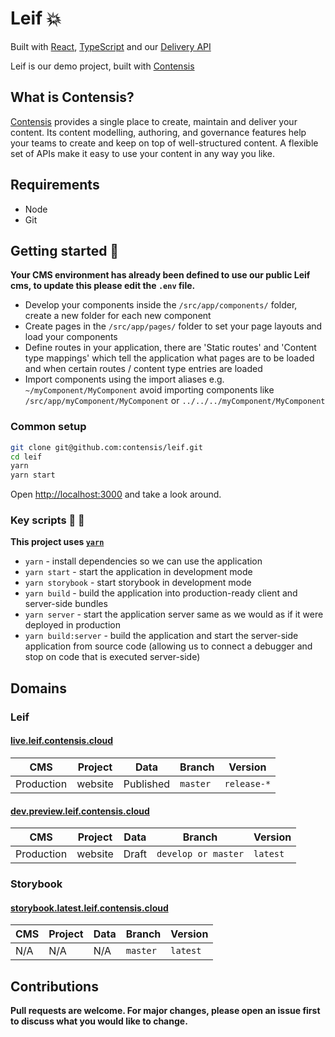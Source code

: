 # Leif 💥

Built with [React](https://reactjs.org/), [TypeScript](https://www.typescriptlang.org/) and our [Delivery API](https://www.npmjs.com/package/contensis-delivery-api)

Leif is our demo project, built with [Contensis](contensis.com)

## What is Contensis?

[Contensis](contensis.com) provides a single place to create, maintain and deliver your content. Its content modelling, authoring, and governance features help your teams to create and keep on top of well-structured content. A flexible set of APIs make it easy to use your content in any way you like.

## Requirements

- Node
- Git

## Getting started 🏁

**Your CMS environment has already been defined to use our public Leif cms, to update this please edit the `.env` file.**

- Develop your components inside the `/src/app/components/` folder, create a new folder for each new component
- Create pages in the `/src/app/pages/` folder to set your page layouts and load your components
- Define routes in your application, there are 'Static routes' and 'Content type mappings' which tell the application what pages are to be loaded and when certain routes / content type entries are loaded
- Import components using the import aliases e.g. `~/myComponent/MyComponent` avoid importing components like `/src/app/myComponent/MyComponent` or `../../../myComponent/MyComponent`

### Common setup

```bash
git clone git@github.com:contensis/leif.git
cd leif
yarn
yarn start
```

Open [http://localhost:3000](http://localhost:3000) and take a look around.

### Key scripts 🚦 📃

**This project uses [`yarn`](https://yarnpkg.com/)**

- `yarn` - install dependencies so we can use the application
- `yarn start` - start the application in development mode
- `yarn storybook` - start storybook in development mode
- `yarn build` - build the application into production-ready client and server-side bundles
- `yarn server` - start the application server same as we would as if it were deployed in production
- `yarn build:server` - build the application and start the server-side application from source code (allowing us to connect a debugger and stop on code that is executed server-side)

## Domains

### Leif

#### [live.leif.contensis.cloud](http://live.leif.contensis.cloud)

| CMS        | Project | Data      | Branch   | Version     |
| ---------- | ------- | --------- | -------- | ----------- |
| Production | website | Published | `master` | `release-*` |

#### [dev.preview.leif.contensis.cloud](http://dev.preview.leif.contensis.cloud)

| CMS        | Project | Data  | Branch              | Version  |
| ---------- | ------- | ----- | ------------------- | -------- |
| Production | website | Draft | `develop or master` | `latest` |

### Storybook

#### [storybook.latest.leif.contensis.cloud](http://storybook.latest.leif.contensis.cloud)

| CMS | Project | Data | Branch   | Version  |
| --- | ------- | ---- | -------- | -------- |
| N/A | N/A     | N/A  | `master` | `latest` |

## Contributions

**Pull requests are welcome. For major changes, please open an issue first to discuss what you would like to change.**
